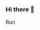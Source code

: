 ### Hi there 👋

<!--
**MizzCurves420/MizzCurves420** is a ✨ _special_ ✨ repository because its `README.md` (this file) appears on your GitHub profile.

Here are some ideas to get you started:

- 🔭 I’m currently working on a personal issue
- 🌱 I’m currently learning patience
- 👯 I’m looking to collaborate on ...
- 🤔 I’m looking for help with my partner and best friend.
- 💬 Ask me about anything you want.
- 📫 How to reach me: tarasteenhard2@gmail.com
- 😄 Pronouns: 
- ⚡ Fun fact: I helped build a Tesla Coil once and it played music. I took Hunter safety one weekend with my ex husband for a date idea lol.
-->
Run
